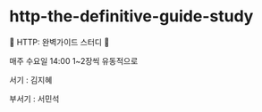 # http-the-definitive-guide-study
👊 HTTP: 완벽가이드 스터디 👊

매주 수요일 14:00 1~2장씩 유동적으로

서기 : 김지혜

부서기 : 서민석
